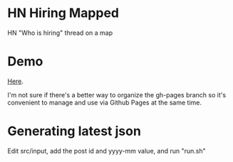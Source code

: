 HN Hiring Mapped
================

HN "Who is hiring" thread on a map


Demo
====

[Here](http://gaganpreet.github.io/hn-hiring-mapped/src/web/).

I'm not sure if there's a better way to organize the gh-pages branch so it's convenient to manage and use via Github Pages at the same time.


Generating latest json
======================

Edit src/input, add the post id and yyyy-mm value, and run "run.sh"
